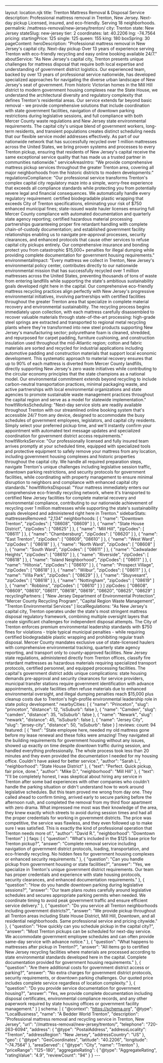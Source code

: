 ---
layout: location.njk
title: Trenton Mattress Removal & Disposal Service
description: Professional mattress removal in Trenton, New Jersey. Next-day pickup Licensed, insured, and eco-friendly. Serving 18 neighborhoods.
permalink: /mattress-removal/new-jersey/trenton/
city: Trenton state: New Jersey stateSlug: new-jersey tier: 2 coordinates: lat: 40.2206 lng: -74.7564 pricing: startingPrice: 125 single: 125 queen: 155 king: 180 boxSpring: 30 pageContent: heroDescription: "Professional mattress removal in New Jersey's capital city. Next-day pickup Over 13 years of experience serving Trenton with eco-friendly recycling and easy online booking available 24/7." aboutService: "As New Jersey's capital city, Trenton presents unique challenges for mattress disposal that require both local expertise and understanding of government district logistics. Our experienced team, backed by over 13 years of professional service nationwide, has developed specialized approaches for navigating the diverse urban landscape of New Jersey's seat of government. From historic Victorian homes in the Mill Hill district to modern government housing complexes near the State House, we understand the architectural diversity and regulatory complexity that defines Trenton's residential areas. Our service extends far beyond basic removal - we provide comprehensive solutions that include coordination with state government facilities, navigation of downtown parking restrictions during legislative sessions, and full compliance with both Mercer County waste regulations and New Jersey state environmental requirements. The capital city's unique blend of government workers, long-term residents, and transient populations creates distinct scheduling needs that our flexible service model addresses effectively. As part of our nationwide network that has successfully recycled over 1 million mattresses across the United States, we bring proven systems and processes to every Trenton pickup, ensuring that residents of New Jersey's capital receive the same exceptional service quality that has made us a trusted partner in communities nationwide." serviceAreasIntro: "We provide comprehensive mattress pickup services throughout the greater Trenton area, covering all major neighborhoods from the historic districts to modern developments:" regulationsCompliance: "Our professional service transforms Trenton's complex capital city regulatory maze into a simple, worry-free experience that exceeds all compliance standards while protecting you from potentially severe legal and financial consequences. We automatically handle every regulatory requirement: certified biodegradable plastic wrapping that exceeds City of Trenton specifications, eliminating your risk of $750 enhanced municipal fines; state-issued waste hauler licenses ensuring full Mercer County compliance with automated documentation and quarterly state agency reporting; certified hazardous material processing partnerships guaranteeing proper fire retardant handling with complete chain-of-custody documentation; and established government facility relationships enabling us to navigate pre-approval processes, security clearances, and enhanced protocols that cause other services to refuse capital city pickups entirely. Our comprehensive insurance and bonding protect you from catastrophic $15,000+ penalties for illegal dumping while providing complete documentation for government housing requirements." environmentalImpact: "Every mattress we collect in Trenton, New Jersey's environmental policy center, contributes directly to our nationwide environmental mission that has successfully recycled over 1 million mattresses across the United States, preventing thousands of tons of waste from entering landfills while supporting the state's ambitious sustainability goals developed right here in the capital. Our comprehensive eco-friendly mattress recycling practices align perfectly with New Jersey's progressive environmental initiatives, involving partnerships with certified facilities throughout the greater Trenton area that specialize in complete material recovery and environmental sustainability. The recycling process begins immediately upon collection, with each mattress carefully disassembled to recover valuable materials through state-of-the-art processing: high-grade steel springs are extracted and transported to regional metal recycling plants where they're transformed into new steel products supporting New Jersey's manufacturing sector; polyurethane foam is cleaned, shredded, and repurposed for carpet padding, furniture cushioning, and construction insulation used throughout the mid-Atlantic region; cotton and fabric materials are sorted and recycled for industrial applications including automotive padding and construction materials that support local economic development. This systematic approach to material recovery ensures that up to 90% of each mattress is diverted from Mercer County landfills, directly supporting New Jersey's zero waste initiatives while contributing to the circular economy principles that the state champions as a national model. Our environmental commitment extends beyond recycling to include carbon-neutral transportation practices, minimal packaging waste, and active partnerships with local environmental organizations and state agencies to promote sustainable waste management practices throughout the capital region and serve as a model for statewide implementation." howItWorksScheduling: "Next-day service slots are readily available throughout Trenton with our streamlined online booking system that's accessible 24/7 from any device, designed to accommodate the busy schedules of government employees, legislators, and capital city residents. Simply select your preferred pickup time, and we'll instantly confirm your appointment with automated text message updates and specialized coordination for government district access requirements." howItWorksService: "Our professionally licensed and fully insured team arrives promptly at your scheduled time, equipped with specialized tools and protective equipment to safely remove your mattress from any location, including government housing complexes and historic properties throughout the capital city. We handle all required preparation steps, navigate Trenton's unique challenges including legislative session traffic, downtown parking restrictions, and security protocols for government facilities, while coordinating with property management to ensure minimal disruption to neighbors and compliance with enhanced capital city standards." howItWorksDisposal: "Your mattress immediately enters our comprehensive eco-friendly recycling network, where it's transported to certified New Jersey facilities for complete material recovery and environmental compliance, contributing to our nationwide achievement of recycling over 1 million mattresses while supporting the state's sustainability goals developed and administered right here in Trenton." sidebarStats: mattressesRemoved: "2,134" neighborhoods: [ { "name": "Downtown Trenton", "zipCodes": [ "08608", "08609" ] }, { "name": "State House District", "zipCodes": [ "08625" ] }, { "name": "Mill Hill", "zipCodes": [ "08611" ] }, { "name": "Chambersburg", "zipCodes": [ "08620" ] }, { "name": "East Trenton", "zipCodes": [ "08609", "08610" ] }, { "name": "West Ward", "zipCodes": [ "08618" ] }, { "name": "North Ward", "zipCodes": [ "08608" ] }, { "name": "South Ward", "zipCodes": [ "08611" ] }, { "name": "Cadwalader Heights", "zipCodes": [ "08610" ] }, { "name": "Riverside", "zipCodes": [ "08618" ] }, { "name": "Island Neighborhood", "zipCodes": [ "08611" ] }, { "name": "Hiltonia", "zipCodes": [ "08610" ] }, { "name": "Prospect Village", "zipCodes": [ "08618" ] }, { "name": "Wilbur", "zipCodes": [ "08611" ] }, { "name": "Villa Park", "zipCodes": [ "08629" ] }, { "name": "Stuyvesant", "zipCodes": [ "08618" ] }, { "name": "Nottingham", "zipCodes": [ "08619" ] }, { "name": "Robbins", "zipCodes": [ "08610" ] } ] zipCodes: [ "08608", "08609", "08610", "08611", "08618", "08619", "08620", "08625", "08629" ] recyclingPartners: [ "New Jersey Department of Environmental Protection", "Mercer County Recycling Program", "Capital Region Waste Management", "Trenton Environmental Services" ] localRegulations: "As New Jersey's capital city, Trenton operates under the state's most stringent mattress disposal regulatory framework, combining multiple oversight layers that create significant challenges for independent disposal attempts. The City of Trenton enforces premium environmental leadership standards with $750 fines for violations - triple typical municipal penalties - while requiring certified biodegradable plastic wrapping and prohibiting regular trash disposal. Mercer County mandates exclusive use of state-licensed haulers with comprehensive environmental tracking, quarterly state agency reporting, and transport only to county-approved facilities. New Jersey state regulations, administered directly from Trenton offices, classify fire retardant mattresses as hazardous materials requiring specialized transport protocols, certified personnel, and equipped processing facilities. The capital's government district adds unique complications: state housing demands pre-approval and security clearances for service providers, municipal transfer stations require government identification with advance appointments, private facilities often refuse materials due to enhanced environmental oversight, and illegal dumping penalties reach $15,000 plus cleanup costs due to Trenton's high-profile environmental leadership role in state policy development." nearbyCities: [ { "name": "Princeton", "slug": "princeton", "distance": 12, "isSuburb": false }, { "name": "Camden", "slug": "camden", "distance": 35, "isSuburb": false }, { "name": "Newark", "slug": "newark", "distance": 45, "isSuburb": false }, { "name": "Jersey City", "slug": "jersey-city", "distance": 50, "isSuburb": false } ] reviews: count: 94 featured: [ { "text": "State employee here, needed my old mattress gone before my lease renewal and these folks were amazing! They navigated all the building requirements for government housing without any issues, showed up exactly on time despite downtown traffic during session, and handled everything professionally. The whole process took less than 20 minutes and they even provided the documentation I needed for my housing office. Couldn't have asked for better service.", "author": "Sarah L.", "neighborhood": "State House District" }, { "text": "Perfect. Quick pickup, fair price, done.", "author": "Mike D.", "neighborhood": "Mill Hill" }, { "text": "I'll be completely honest, I was skeptical about hiring any service in Trenton after some bad experiences with other companies who couldn't handle the parking situation or didn't understand how to work around legislative schedules. But this team proved me wrong from day one. They called ahead to confirm timing, arrived early to secure parking before the afternoon rush, and completed the removal from my third floor apartment with zero drama. What impressed me most was their knowledge of the area, they knew exactly which streets to avoid during session times and had all the proper credentials for working in government districts. The price was competitive, the service was flawless, and they even followed up to make sure I was satisfied. This is exactly the kind of professional operation that Trenton needs more of.", "author": "David R.", "neighborhood": "Downtown Trenton" } ] faqs: [ { "question": "What's included in the $125 base price for Trenton pickup?", "answer": "Complete removal service including navigation of government district protocols, loading, transportation, and eco-friendly recycling. No hidden fees for government housing complexes or enhanced security requirements." }, { "question": "Can you handle pickup from government housing or state facilities?", "answer": "Yes, we specialize in Trenton's unique government district requirements. Our team has proper credentials and experience with state housing protocols, security clearances, and enhanced documentation requirements." }, { "question": "How do you handle downtown parking during legislative sessions?", "answer": "Our team plans routes carefully around legislative schedules and secures appropriate parking permits when needed. We coordinate timing to avoid peak government traffic and ensure efficient service delivery." }, { "question": "Do you service all Trenton neighborhoods including government districts?", "answer": "We provide pickup throughout all Trenton areas including State House District, Mill Hill, Downtown, and all residential neighborhoods. Same professional service and pricing citywide." }, { "question": "How quickly can you schedule pickup in the capital city?", "answer": "Most Trenton pickups can be scheduled for next-day service. We accommodate government employee schedules and can often provide same-day service with advance notice." }, { "question": "What happens to mattresses after pickup in Trenton?", "answer": "All items go to certified New Jersey recycling facilities where materials are processed according to state environmental standards developed here in the capital. Complete documentation provided for government housing requirements." }, { "question": "Are there additional costs for government district access or parking?", "answer": "No extra charges for government district protocols, security requirements, or downtown parking challenges. Our quoted price includes complete service regardless of location complexity." }, { "question": "Do you provide service documentation for government housing?", "answer": "Yes, we provide complete documentation including disposal certificates, environmental compliance records, and any other paperwork required by state housing offices or government facility management." } ] schema: | { "@context": "https://schema.org", "@type": "LocalBusiness", "name": "A Bedder World Trenton", "description": "Professional mattress removal and recycling service in Trenton, New Jersey", "url": "//mattress-removal/new-jersey/trenton/", "telephone": "720-263-6094", "address": { "@type": "PostalAddress", "addressLocality": "Trenton", "addressRegion": "New Jersey", "addressCountry": "US" }, "geo": { "@type": "GeoCoordinates", "latitude": "40.2206", "longitude": "-74.7564" }, "areaServed": { "@type": "City", "name": "Trenton" }, "priceRange": "$125-$180", "aggregateRating": { "@type": "AggregateRating", "ratingValue": "4.9", "reviewCount": "94" } } ---